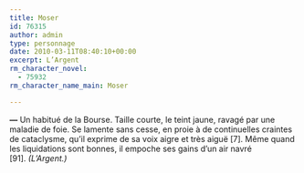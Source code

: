 ```yaml
---
title: Moser
id: 76315
author: admin
type: personnage
date: 2010-03-11T08:40:10+00:00
excerpt: L’Argent
rm_character_novel:
  - 75932
rm_character_name_main: Moser

---
```

**—** Un habitué de la Bourse. Taille courte, le teint jaune, ravagé par une maladie de foie. Se lamente sans cesse, en proie à de continuelles craintes de cataclysme, qu’il exprime de sa voix aigre et très aiguë [7]. Même quand les liquidations sont bonnes, il empoche ses gains d’un air navré [91]. _(L’Argent.)_